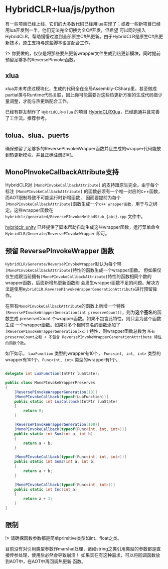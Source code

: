 # HybridCLR+lua/js/python

有一些项目已经上线，它们的大多数代码已经用lua实现了；或者一些新项目已经用lua开发到一半，他们无法完全切换为全C#开发，但希望
可以同时接入HybridCLR，帮助慢慢过渡到全部原生C#热更新。由于HybridCLR是原生C#热更新技术，原生支持与这些脚本语言配合工作。

?> 你要做的，仅仅是将那些要热更新wrapper文件生成到热更新模块，同时提前预留足够多的ReversePInvoke函数。

## xlua

xlua并未考虑过模块化，生成的代码全在全局Assembly-CSharp里，甚至做成partial类与Runtime代码关联，因此你可能需要对这些热更新方案的生成代码做少量调整，才能与热更新配合工作。

已经有群友制作了 `HybridCLR+xlua` 的项目 [HybridCLRXlua](https://gitee.com/ldr123/HybridCLRXlua)，已经跑通并且完善了工作流。推荐参考。

## tolua、slua、puerts

确保预留了足够多的ReversePInvokeWrapper函数并且生成的wrapper代码能放到热更新模块，并且正确注册即可。

## MonoPInvokeCallbackAttribute支持

HybridCLR对 `[MonoPInvokeCallbackAttribute]` 的支持跟原生完全。由于每个标注 `[MonoPInvokeCallbackAttribute]` 的函数必须有一个唯一对应的c++函数，而AOT限制导致不可能运行时新增函数，
因而要提前为每个`[MonoPInvokeCallbackAttribute]`函数生成一个`c++ wrapper函数`，用于与之绑定。这些wrapper函数在 `hybridclr/generated/ReversePInvokeMethodStub_{abi}.cpp` 文件中。

[hybridclr_unity](/basic/com.code-philosophy.hybridclr.md) 已经提供了脚本帮助自动生成这些wrapper函数，运行菜单命令`HybridCLR/Generate/ReversePInvokeWrapper` 即可。

## 预留 ReversePInvokeWrapper 函数

`HybridCLR/Generate/ReversePInvokeWrapper`默认为每个带`[MonoPInvokeCallbackAttribute]`特性的函数生成一个wrapper函数。
但如果仅仅生成跟当前拥有`[MonoPInvokeCallbackAttribute]`特性的函数相同个数的wrapper函数，后面新增热更新函数则
会发生wrapper函数不足的问题。解决方法是使用`HybridCLR.ReversePInvokeWrapperGenerationAttribute`进行预留操作。

在带有`MonoPInvokeCallbackAttribute`的函数上新增一个特性 `[ReversePInvokeWrapperGeneration(int preserveCount)]`，则为**这个签名**的函数生成 preserveCount 个wrapper函数。如果不包含此特性，则只会为这个函数生成
一个wrapper函数。如果对多个相同签名的函数添加了`[ReversePInvokeWrapperGeneration(xx)]` 特性，则wrapper函数总数为 `所有 preserveCount之和 + 不包含 ReversePInvokeWrapperGenerationAttribute 特性的函数个数`。

如下如示， `LuaFunction` 类型的wrapper有10个， `Func<int, int, int>` 类型的wrapper有101个，`Func<int, int>` 类型的wrapper有1个。 

```csharp

delegate int LuaFunction(IntPtr luaState);

public class MonoPInvokeWrapperPreserves
{
    [ReversePInvokeWrapperGeneration(10)]
    [MonoPInvokeCallback(typeof(LuaFunction))]
    public static int LuaCallback(IntPtr luaState)
    {
        return 0;
    }

    [ReversePInvokeWrapperGeneration(100)]
    [MonoPInvokeCallback(typeof(Func<int, int, int>))]
    public static int Sum(int a, int b)
    {
        return a + b;
    }

    [MonoPInvokeCallback(typeof(Func<int, int, int>))]
    public static int Sum2(int a, int b)
    {
        return a + b;
    }

    [MonoPInvokeCallback(typeof(Func<int, int>))]
    public static int Inc(int a)
    {
        return a + 1;
    }
}

```

## 限制

!> 请确保函数参数都是简单primitive类型如int、float之类。

目前没有对引用类型参数作marshal处理，诸如string之类引用类型的参数都是直接传参处理，使用后必然会导致崩溃！
如果实在有这种需求，可以将回调函数放到AOT中，在AOT中再回调热更新
函数。
